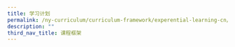 ```yaml
---
title: 学习计划
permalink: /ny-curriculum/curriculum-framework/experential-learning-cn/
description: ""
third_nav_title: 课程框架
---
```

